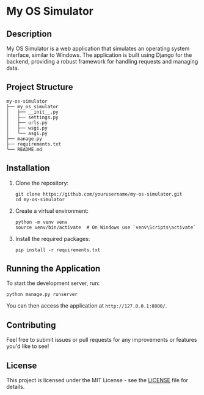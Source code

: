 # My OS Simulator

## Description
My OS Simulator is a web application that simulates an operating system interface, similar to Windows. The application is built using Django for the backend, providing a robust framework for handling requests and managing data.

## Project Structure
```
my-os-simulator
├── my_os_simulator
│   ├── __init__.py
│   ├── settings.py
│   ├── urls.py
│   ├── wsgi.py
│   └── asgi.py
├── manage.py
├── requirements.txt
└── README.md
```

## Installation

1. Clone the repository:
   ```
   git clone https://github.com/yourusername/my-os-simulator.git
   cd my-os-simulator
   ```

2. Create a virtual environment:
   ```
   python -m venv venv
   source venv/bin/activate  # On Windows use `venv\Scripts\activate`
   ```

3. Install the required packages:
   ```
   pip install -r requirements.txt
   ```

## Running the Application

To start the development server, run:
```
python manage.py runserver
```

You can then access the application at `http://127.0.0.1:8000/`.

## Contributing

Feel free to submit issues or pull requests for any improvements or features you'd like to see!

## License

This project is licensed under the MIT License - see the [LICENSE](LICENSE) file for details.